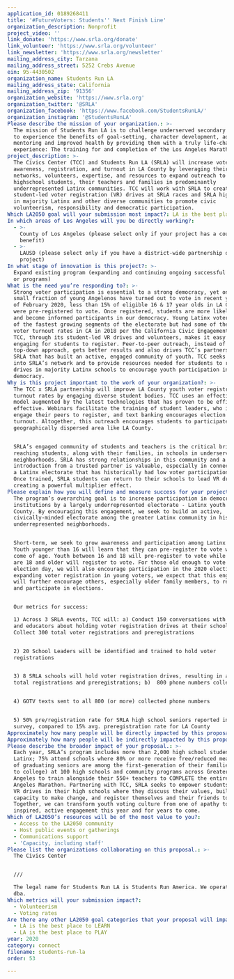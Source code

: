 ```yaml
---
application_id: 0189268411
title: '#FutureVoters: Students'' Next Finish Line'
organization_description: Nonprofit
project_video: ''
link_donate: 'https://www.srla.org/donate'
link_volunteer: 'https://www.srla.org/volunteer'
link_newsletter: 'https://www.srla.org/newsletter'
mailing_address_city: Tarzana
mailing_address_street: 5252 Crebs Avenue
ein: 95-4430502
organization_name: Students Run LA
mailing_address_state: California
mailing_address_zip: '91356'
organization_website: 'https://www.srla.org'
organization_twitter: '@SRLA'
organization_facebook: 'https://www.facebook.com/StudentsRunLA/'
organization_instagram: '@StudentsRunLA'
Please describe the mission of your organization.: >-
  The mission of Students Run LA is to challenge underserved secondary students
  to experience the benefits of goal-setting, character development, adult
  mentoring and improved health by providing them with a truly life-changing
  experience: The training for and completion of the Los Angeles Marathon.
project_description: >-
  The Civics Center (TCC) and Students Run LA (SRLA) will increase voter
  awareness, registration, and turnout in LA County by leveraging their
  networks, volunteers, expertise, and resources to expand outreach to
  highschool students, their teachers and families in predominantly
  underrepresented Latinx communities. TCC will work with SRLA to create
  student-led voter registration (VR) drives at SRLA races and SRLA high schools
  in majority Latinx and other diverse communities to promote civic
  volunteerism, responsibility and democratic participation.
Which LA2050 goal will your submission most impact?: LA is the best place to CONNECT
In which areas of Los Angeles will you be directly working?:
  - >-
    County of Los Angeles (please select only if your project has a countywide
    benefit)
  - >-
    LAUSD (please select only if you have a district-wide partnership or
    project)
In what stage of innovation is this project?: >-
  Expand existing program (expanding and continuing ongoing successful projects
  or programs)
What is the need you’re responding to?: >-
  Strong voter participation is essential to a strong democracy, yet only a
  small fraction of young Angelenos have turned out to vote in recent years. As
  of February 2020, less than 15% of eligible 16 & 17 year olds in LA County
  were pre-registered to vote. Once registered, students are more likely to vote
  and become informed participants in our democracy. Young Latinx voters are one
  of the fastest growing segments of the electorate but had some of the lowest
  voter turnout rates in CA in 2018 per the California Civic Engagement Project.
  TCC, through its student-led VR drives and volunteers, makes it easy and
  engaging for students to register. Peer-to-peer outreach, instead of a
  top-down approach, gets better results and also drives TCC’s partnership with
  SRLA that has built an active, engaged community of youth. TCC seeks to tap
  into SRLA’s network and to provide resources needed for students to run VR
  drives in majority Latinx schools to encourage youth participation in our
  democracy.
Why is this project important to the work of your organization?: >-
  The TCC x SRLA partnership will improve LA County youth voter registration and
  turnout rates by engaging diverse student bodies. TCC uses an effective VR
  model augmented by the latest technologies that has proven to be efficient and
  effective. Webinars facilitate the training of student leaders, who in turn
  engage their peers to register, and text banking encourages election day
  turnout. Altogether, this outreach encourages students to participate across a
  geographically dispersed area like LA County.


  SRLA’s engaged community of students and teachers is the critical bridge to
  reaching students, along with their families, in schools in underserved
  neighborhoods. SRLA has strong relationships in this community and a warm
  introduction from a trusted partner is valuable, especially in connecting with
  a Latinx electorate that has historically had low voter participation rates.
  Once trained, SRLA students can return to their schools to lead VR drives,
  creating a powerful multiplier effect.
Please explain how you will define and measure success for your project.: >-
  The program’s overarching goal is to increase participation in democratic
  institutions by a largely underrepresented electorate - Latinx youth in LA
  County. By encouraging this engagement, we seek to build an active,
  civically-minded electorate among the greater Latinx community in historically
  underrepresented neighborhoods. 


  Short-term, we seek to grow awareness and participation among Latinx youth.
  Youth younger than 16 will learn that they can pre-register to vote when they
  come of age. Youth between 16 and 18 will pre-register to vote while youth who
  are 18 and older will register to vote. For those old enough to vote on
  election day, we will also encourage participation in the 2020 election. By
  expanding voter registration in young voters, we expect that this engagement
  will further encourage others, especially older family members, to register
  and participate in elections.


  Our metrics for success:

  1) Across 3 SRLA events, TCC will: a) Conduct 150 conversations with students
  and educators about holding voter registration drives at their schools;  b)
  Collect 300 total voter registrations and preregistrations


  2) 20 School Leaders will be identified and trained to hold voter
  registrations


  3) 8 SRLA schools will hold voter registration drives, resulting in a) 1,500
  total registrations and preregistrations; b)  800 phone numbers collected


  4) GOTV texts sent to all 800 (or more) collected phone numbers


  5) 50% pre/registration rate for SRLA high school seniors reported in year-end
  survey, compared to 15% avg. preregistration rate for LA County
Approximately how many people will be directly impacted by this proposal?: '5000'
Approximately how many people will be indirectly impacted by this proposal?: '35000'
Please describe the broader impact of your proposal.: >-
  Each year, SRLA’s program includes more than 2,000 high school students (86%
  Latinx; 75% attend schools where 80% or more receive free/reduced meals; 75%
  of graduating seniors are among the first-generation of their families to go
  to college) at 100 high schools and community programs across Greater Los
  Angeles to train alongside their 550+ teachers to COMPLETE the entire Los
  Angeles Marathon. Partnering with TCC, SRLA seeks to empower students to hold
  VR drives in their high schools where they discuss their values, build their
  capacity to make change, and register themselves and their friends to vote.
  Together, we can transform youth voting culture from one of apathy to
  inspired, active engagement this year and for years to come.
Which of LA2050’s resources will be of the most value to you?:
  - Access to the LA2050 community
  - Host public events or gatherings
  - Communications support
  - 'Capacity, including staff'
Please list the organizations collaborating on this proposal.: >-
  The Civics Center


  ///

  The legal name for Students Run LA is Students Run America. We operate under a
  dba.
Which metrics will your submission impact?:
  - Volunteerism
  - Voting rates
Are there any other LA2050 goal categories that your proposal will impact?:
  - LA is the best place to LEARN
  - LA is the best place to PLAY
year: 2020
category: connect
filename: students-run-la
order: 53

---
```

